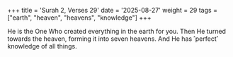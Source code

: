 +++
title = 'Surah 2, Verses 29'
date = '2025-08-27'
weight = 29
tags = ["earth", "heaven", "heavens", "knowledge"]
+++

He is the One Who created everything in the earth for you. Then He turned towards the heaven, forming it into seven heavens. And He has ˹perfect˺ knowledge of all things.